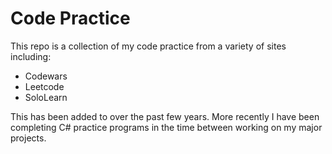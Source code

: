 # Code Practice

This repo is a collection of my code practice from a variety of sites including:

-   Codewars
-   Leetcode
-   SoloLearn

This has been added to over the past few years. More recently I have been completing C# practice programs in the time between working on my major projects.
